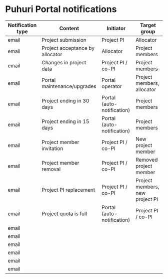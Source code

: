 # Puhuri Portal notifications
| Notification type | Content | Initiator | Target group |
--- | --- | --- | --- |
| email | Project submission | Project PI | Allocator |
| email | Project acceptance by allocator | Allocator | Project members |
| email | Changes in project data | Project PI / co-PI | Project members |
| email | Portal maintenance/upgrades | Portal operator | Project members, allocator |
| email | Project ending in 30 days | Portal (auto-notification) | Project members |
| email | Project ending in 15 days | Portal (auto-notification) | Project members |
| email | Project member invitation | Project PI / co-PI | New project member |
| email | Project member removal | Project PI / co-PI  | Removed project member |
| email | Project PI replacement | Project PI / co-PI | Project members, new project PI |
| email | Project quota is full | Portal (auto-notification) | Project PI / co-PI |
| email |  |  |  |
| email |  |  |  |
| email |  |  |  |
| email |  |  |  |
| email |  |  |  |
| email |  |  |  |

